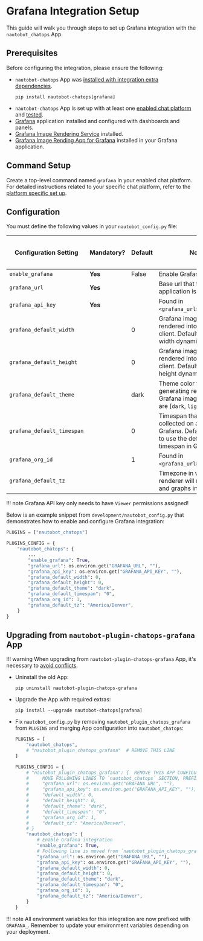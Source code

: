 # Grafana Integration Setup

This guide will walk you through steps to set up Grafana integration with the `nautobot_chatops` App.

## Prerequisites

Before configuring the integration, please ensure the following:

- `nautobot-chatops` App was [installed with integration extra dependencies](./index.md#installation-guide).
    ```shell
    pip install nautobot-chatops[grafana]
    ```
- `nautobot-chatops` App is set up with at least one [enabled chat platform](./index.md#chat-platforms-configuration) and [tested](./index.md#test-your-chatbot).
- [Grafana](https://grafana.com/docs/grafana/latest/installation/) application installed and configured with dashboards and panels.
- [Grafana Image Rendering Service](https://grafana.com/docs/grafana/latest/administration/image_rendering/) installed.
- [Grafana Image Rending App for Grafana](https://grafana.com/grafana/plugins/grafana-image-renderer/) installed in your Grafana application.

## Command Setup

Create a top-level command named `grafana` in your enabled chat platform. For detailed instructions related to your specific chat platform, refer to the [platform specific set up](./index.md#chat-platforms-configuration).

## Configuration

You must define the following values in your `nautobot_config.py` file:

| Configuration Setting | Mandatory? | Default | Notes | Available on Admin Config |
| --------------------- | ---------- | ------- | ----- | ------------------------- |
| `enable_grafana` | **Yes** | False | Enable Grafana integration. | Yes |
| `grafana_url` | **Yes** | | Base url that the Grafana application is hosted at. | No |
| `grafana_api_key` | **Yes** | | Found in `<grafana_url>/org/apikeys`. | No |
| `grafana_default_width` | | 0 | Grafana image width when rendered into the chat client. Default will render width dynamically. | No |
| `grafana_default_height` | | 0 | Grafana image height when rendered into the chat client. Default will render height dynamically. | No |
| `grafana_default_theme` | | dark | Theme color to use when generating rendered Grafana images. Options are [`dark`, `light`]. | No |
| `grafana_default_timespan` | | 0 | Timespan that data is collected on a panel in Grafana. Default action is to use the defined timespan in Grafana. | No |
| `grafana_org_id` | | 1 | Found in `<grafana_url>/admin/orgs`. | No |
| `grafana_default_tz` | | | Timezone in which the renderer will render charts and graphs in. | No |

!!! note
   Grafana API key only needs to have `Viewer` permissions assigned!

Below is an example snippet from `development/nautobot_config.py` that demonstrates how to enable and configure Grafana integration:

```python
PLUGINS = ["nautobot_chatops"]

PLUGINS_CONFIG = {
    "nautobot_chatops": {
        ...
        "enable_grafana": True,
        "grafana_url": os.environ.get("GRAFANA_URL", ""),
        "grafana_api_key": os.environ.get("GRAFANA_API_KEY", ""),
        "grafana_default_width": 0,
        "grafana_default_height": 0,
        "grafana_default_theme": "dark",
        "grafana_default_timespan": "0",
        "grafana_org_id": 1,
        "grafana_default_tz": "America/Denver",
    }
}
```

## Upgrading from `nautobot-plugin-chatops-grafana` App

!!! warning
    When upgrading from `nautobot-plugin-chatops-grafana` App, it's necessary to [avoid conflicts](index.md#potential-apps-conflicts).

- Uninstall the old App:
    ```shell
    pip uninstall nautobot-plugin-chatops-grafana
    ```
- Upgrade the App with required extras:
    ```shell
    pip install --upgrade nautobot-chatops[grafana]
    ```
- Fix `nautobot_config.py` by removing `nautobot_plugin_chatops_grafana` from `PLUGINS` and merging App configuration into `nautobot_chatops`:
    ```python
    PLUGINS = [
        "nautobot_chatops",
        # "nautobot_plugin_chatops_grafana"  # REMOVE THIS LINE
    ]

    PLUGINS_CONFIG = {
        # "nautobot_plugin_chatops_grafana": {  REMOVE THIS APP CONFIGURATION
        #     MOVE FOLLOWING LINES TO `nautobot_chatops` SECTION, PREFIX ENV VARIABLES WITH `GRAFANA_`
        #     "grafana_url": os.environ.get("GRAFANA_URL", ""),
        #     "grafana_api_key": os.environ.get("GRAFANA_API_KEY", ""),
        #     "default_width": 0,
        #     "default_height": 0,
        #     "default_theme": "dark",
        #     "default_timespan": "0",
        #     "grafana_org_id": 1,
        #     "default_tz": "America/Denver",
        # }
        "nautobot_chatops": {
            # Enable Grafana integration
            "enable_grafana": True,
            # Following line is moved from `nautobot_plugin_chatops_grafana`
            "grafana_url": os.environ.get("GRAFANA_URL", ""),
            "grafana_api_key": os.environ.get("GRAFANA_API_KEY", ""),
            "grafana_default_width": 0,
            "grafana_default_height": 0,
            "grafana_default_theme": "dark",
            "grafana_default_timespan": "0",
            "grafana_org_id": 1,
            "grafana_default_tz": "America/Denver",
        }
    }
    ```

!!! note
    All environment variables for this integration are now prefixed with `GRAFANA_`. Remember to update your environment variables depending on your deployment.
